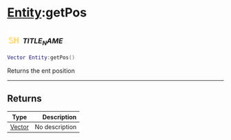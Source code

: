 # [Entity](../entity/README.md):getPos

### <img src="../../.gitbook/assets/shared.png" width="32" height="32" /> $TITLE_NAME$

```lua
Vector Entity:getPos()
```

Returns the ent position<br>

-----------------
## Returns

| Type   | Description |
| ------ | ----------: |
| [Vector](../vector/README.md) | No description |
